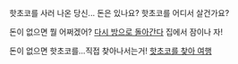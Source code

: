 핫초코를 사러 나온 당신... 돈은 있나요? 핫초코를 어디서 살건가요? 

돈이 없으면 뭘 어쩌겠어? [다시 방으로 돌아간다](../marshmallow.md) 집에서 잠이나 자!

돈이 없으면 핫초코를...직접 찾아나서는거! [핫초코를 찾아 여행](../explore-outside/find-coco.md) 

